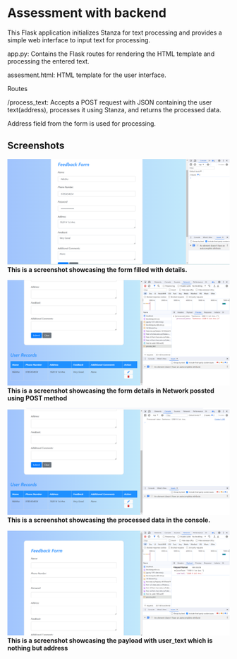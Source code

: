 # Assessment with backend

This Flask application initializes Stanza for text processing and provides a simple web interface to input text for processing.

app.py: Contains the Flask routes for rendering the HTML template and processing the entered text.

assesment.html: HTML template for the user interface.

Routes

/process_text: Accepts a POST request with JSON containing the user text(address), processes it using Stanza, and returns the processed data.

Address field from the form is used for processing.

## Screenshots

![form_details](https://github.com/marianikitha01/assesment2/blob/main/images/form_details.png)
**This is a screenshot showcasing the form filled with details.**

![processed_text](https://github.com/marianikitha01/assesment2/blob/main/images/processedtext.png)
**This is a screenshot showcasing the form details in Network possted using POST method**

![processed_data](https://github.com/marianikitha01/assesment2/blob/main/images/processed_data.png)
**This is a screenshot showcasing the processed data in the console.**

![payload](https://github.com/marianikitha01/assesment2/blob/main/images/payload.png)
**This is a screenshot showcasing the payload with user_text which is nothing but address**